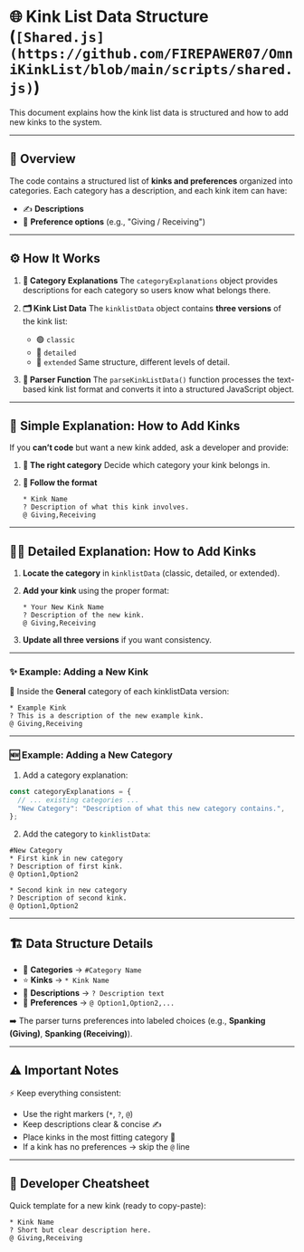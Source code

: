 # 🌐 Kink List Data Structure (`[Shared.js](https://github.com/FIREPAWER07/OmniKinkList/blob/main/scripts/shared.js)`)

This document explains how the kink list data is structured and how to add new kinks to the system.

---

## 📖 Overview

The code contains a structured list of **kinks and preferences** organized into categories.
Each category has a description, and each kink item can have:

* ✍️ **Descriptions**
* 🔀 **Preference options** (e.g., "Giving / Receiving")

---

## ⚙️ How It Works

1. **📂 Category Explanations**
   The `categoryExplanations` object provides descriptions for each category so users know what belongs there.

2. **🗂️ Kink List Data**
   The `kinklistData` object contains **three versions** of the kink list:

   * 🟢 `classic`
   * 🔵 `detailed`
   * 🔴 `extended`
     Same structure, different levels of detail.

3. **🧩 Parser Function**
   The `parseKinkListData()` function processes the text-based kink list format and converts it into a structured JavaScript object.

---

## 🙋 Simple Explanation: How to Add Kinks

If you **can’t code** but want a new kink added, ask a developer and provide:

1. **📂 The right category**
   Decide which category your kink belongs in.

2. **📝 Follow the format**

   ```
   * Kink Name
   ? Description of what this kink involves.
   @ Giving,Receiving
   ```

---

## 🧑‍💻 Detailed Explanation: How to Add Kinks

1. **Locate the category** in `kinklistData` (classic, detailed, or extended).
2. **Add your kink** using the proper format:

   ```
   * Your New Kink Name
   ? Description of the new kink.
   @ Giving,Receiving
   ```
4. **Update all three versions** if you want consistency.

---

### ✨ Example: Adding a New Kink

📂 Inside the **General** category of each kinklistData version:

```
* Example Kink
? This is a description of the new example kink.
@ Giving,Receiving
```

---

### 🆕 Example: Adding a New Category

1. Add a category explanation:

```js
const categoryExplanations = {
  // ... existing categories ...
  "New Category": "Description of what this new category contains.",
};
```

2. Add the category to `kinklistData`:

```
#New Category
* First kink in new category
? Description of first kink.
@ Option1,Option2

* Second kink in new category
? Description of second kink.
@ Option1,Option2
```

---

## 🏗️ Data Structure Details

* 📂 **Categories** → `#Category Name`
* ⭐ **Kinks** → `* Kink Name`
* 📝 **Descriptions** → `? Description text`
* 🔀 **Preferences** → `@ Option1,Option2,...`

➡️ The parser turns preferences into labeled choices (e.g., **Spanking (Giving)**, **Spanking (Receiving)**).

---

## ⚠️ Important Notes

⚡ Keep everything consistent:

* Use the right markers (`*`, `?`, `@`)
* Keep descriptions clear & concise ✍️
* Place kinks in the most fitting category 📂
* If a kink has no preferences → skip the `@` line

---

## 🧾 Developer Cheatsheet

Quick template for a new kink (ready to copy-paste):

```
* Kink Name
? Short but clear description here.
@ Giving,Receiving
```
